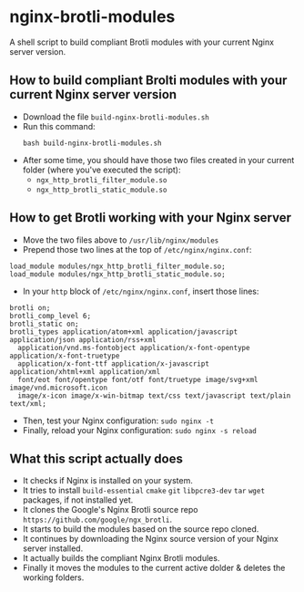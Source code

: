 # nginx-brotli-modules
A shell script to build compliant Brotli modules with your current Nginx server version.

## How to build compliant Brolti modules with your current Nginx server version
- Download the file ``build-nginx-brotli-modules.sh``
- Run this command:
  ```
  bash build-nginx-brotli-modules.sh
  ```
- After some time, you should have those two files created in your current folder (where you've executed the script):
  - ``ngx_http_brotli_filter_module.so``
  - ``ngx_http_brotli_static_module.so``
 
## How to get Brotli working with your Nginx server
- Move the two files above to ``/usr/lib/nginx/modules``
- Prepend those two lines at the top of ``/etc/nginx/nginx.conf``:
```
load_module modules/ngx_http_brotli_filter_module.so;
load_module modules/ngx_http_brotli_static_module.so;
```
- In your ``http`` block of ``/etc/nginx/nginx.conf``, insert those lines:
```
brotli on;
brotli_comp_level 6;
brotli_static on;
brotli_types application/atom+xml application/javascript application/json application/rss+xml
  application/vnd.ms-fontobject application/x-font-opentype application/x-font-truetype
  application/x-font-ttf application/x-javascript application/xhtml+xml application/xml
  font/eot font/opentype font/otf font/truetype image/svg+xml image/vnd.microsoft.icon
  image/x-icon image/x-win-bitmap text/css text/javascript text/plain text/xml;
```
- Then, test your Nginx configuration: ``sudo nginx -t``
- Finally, reload your Nginx configuration: ``sudo nginx -s reload``

## What this script actually does
- It checks if Nginx is installed on your system.
- It tries to install ``build-essential`` ``cmake`` ``git`` ``libpcre3-dev`` ``tar`` ``wget`` packages, if not installed yet.
- It clones the Google's Nginx Brotli source repo ``https://github.com/google/ngx_brotli``.
- It starts to build the modules based on the source repo cloned.
- It continues by downloading the Nginx source version of your Nginx server installed.
- It actually builds the compliant Nginx Brotli modules.
- Finally it moves the modules to the current active dolder & deletes the working folders.

